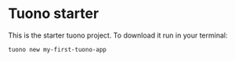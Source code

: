 # Tuono starter

This is the starter tuono project. To download it run in your terminal:

```sh
tuono new my-first-tuono-app
```
